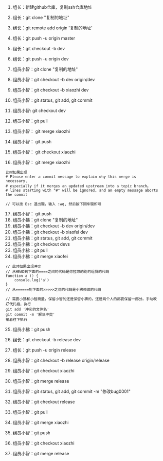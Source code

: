 1. 组长：新建github仓库，复制ssh仓库地址
2. 组长：git clone "复制的地址"
3. 组长：git remote add origin '复制的地址'
4. 组长：git push -u origin master
5. 组长：git checkout -b dev
6. 组长：git push -u origin dev

7. 组员小智：git clone "复制的地址"
8. 组员小智：git checkout -b dev origin/dev
9. 组员小智：git checkout -b xiaozhi dev
10. 组员小智：git status, git add, git commit
11. 组员小智: git checkout dev
12. 组员小智：git pull
13. 组员小智： git merge xiaozhi
14. 组员小智： git push
15. 组员小智： git checkout xiaozhi
16. 组员小智： git merge xiaozhi
```
此时如果出现
# Please enter a commit message to explain why this merge is necessary,
# especially if it merges an updated upstream into a topic branch。
# lines starting with "#" will be ignored, and an empty message aborts the commit

// 可以按 Esc 退出键，输入 :wq, 然后按下回车键即可
```
17. 组员小智： git push
18. 组员小狒：git clone "复制的地址"
19. 组员小狒：git checkout -b dev origin/dev
20. 组员小狒：git checkout -b xiaofei dev
21. 组员小狒：git status, git add, git commit
22. 组员小狒：git checkout devs
23. 组员小狒：git pull 
24. 组员小狒：git merge xiaofei

```
// 此时如果出现冲突
// 从HEAD到下面的====之间的代码是你拉取的别的组员的代码
function a () {
	console.log('a')
}
// 从======到下面的>>>>>之间的代码是小狒修改的代码

// 需要小狒和小智商量，保留小智的还是保留小狒的，还是两个人的都要保留一部分。手动改好代码后，执行
git add '冲突的文件名'
git commit -m '解决冲突'
接着往下执行
```

25. 组员小狒：git push

23. 组长：git checkout -b release dev
24. 组长：git push -u origin release
25. 组员小智：git checkout -b release origin/release
27. 组员小智：git checkout xiaozhi
28. 组员小智：git merge release
29. 组员小智：git status, git add, git commit -m "修改bug0001"
30. 组员小智：git checkout release
31. 组员小智：git pull
32. 组员小智：git merge xiaozhi
33. 组员小智：git push
34. 组员小智：git checkout xiaozhi
35. 组员小智：git merge release

